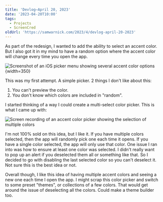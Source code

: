 ```yaml
---
title: 'Devlog—April 20, 2023'
date: '2023-04-20T10:00'
tags:
  - Projects
  - ScreenCred
oldUrl: 'https://samwarnick.com/2023/4/devlog-april-20-2023'
---
```


As part of the redesign, I wanted to add the ability to select an accent color. But I also got it in my mind to have a random option where the accent color will change every time you open the app.

![Screenshot of an iOS picker menu showing several accent color options](/media/2023-04-20-accent-color-boring.png){width=350}

This was my first attempt. A simple picker. 2 things I don't like about this:

1. You can't preview the color.
2. You don't know which colors are included in "random".

I started thinking of a way I could create a multi-select color picker. This is what I came up with:

![Screen recording of an accent color picker showing the selection of multiple colors](/media/2023-04-20-accent-color-multi.gif)

I'm not 100% sold on this idea, but I like it. If you have multiple colors selected, then the app will randomly pick one each time it opens. If you have a single color selected, the app will only use that color. One issue I ran into was how to ensure at least one color was selected. I didn't really want to pop up an alert if you deselected them all or something like that. So I decided to go with disabling the last selected color so you can't deselect it. Not sure this is the best idea or not.

Overall though, I like this idea of having multiple accent colors and seeing a new one each time I open the app. I might scrap this color picker and switch to some preset "themes", or collections of a few colors. That would get around the issue of deselecting all the colors. Could make a theme builder too.
